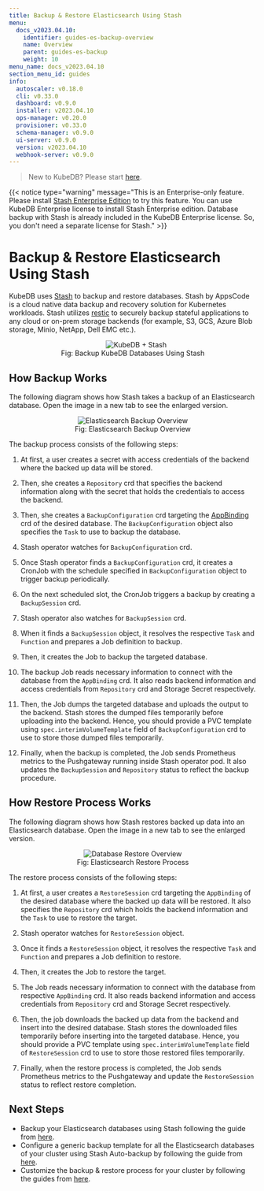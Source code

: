 ```yaml
---
title: Backup & Restore Elasticsearch Using Stash
menu:
  docs_v2023.04.10:
    identifier: guides-es-backup-overview
    name: Overview
    parent: guides-es-backup
    weight: 10
menu_name: docs_v2023.04.10
section_menu_id: guides
info:
  autoscaler: v0.18.0
  cli: v0.33.0
  dashboard: v0.9.0
  installer: v2023.04.10
  ops-manager: v0.20.0
  provisioner: v0.33.0
  schema-manager: v0.9.0
  ui-server: v0.9.0
  version: v2023.04.10
  webhook-server: v0.9.0
---
```


> New to KubeDB? Please start [here](/docs/v2023.04.10/README).

{{< notice type="warning" message="This is an Enterprise-only feature. Please install [Stash Enterprise Edition](https://stash.run/docs/latest/setup/install/enterprise/) to try this feature. You can use KubeDB Enterprise license to install Stash Enterprise edition. Database backup with Stash is already included in the KubeDB Enterprise license. So, you don't need a separate license for Stash." >}}

# Backup & Restore Elasticsearch Using Stash

KubeDB uses [Stash](https://stash.run) to backup and restore databases. Stash by AppsCode is a cloud native data backup and recovery solution for Kubernetes workloads. Stash utilizes [restic](https://github.com/restic/restic) to securely backup stateful applications to any cloud or on-prem storage backends (for example, S3, GCS, Azure Blob storage, Minio, NetApp, Dell EMC etc.).

<figure align="center">
  <img alt="KubeDB + Stash" src="/docs/v2023.04.10/images/kubedb_plus_stash.svg">
<figcaption align="center">Fig: Backup KubeDB Databases Using Stash</figcaption>
</figure>

## How Backup Works

The following diagram shows how Stash takes a backup of an Elasticsearch database. Open the image in a new tab to see the enlarged version.

<figure align="center">
 <img alt="Elasticsearch Backup Overview" src="/docs/v2023.04.10/guides/elasticsearch/backup/overview/images/backup_overview.svg">
  <figcaption align="center">Fig: Elasticsearch Backup Overview</figcaption>
</figure>

The backup process consists of the following steps:

1. At first, a user creates a secret with access credentials of the backend where the backed up data will be stored.

2. Then, she creates a `Repository` crd that specifies the backend information along with the secret that holds the credentials to access the backend.

3. Then, she creates a `BackupConfiguration` crd targeting the [AppBinding](/docs/v2023.04.10/guides/elasticsearch/concepts/appbinding/) crd of the desired database. The `BackupConfiguration` object also specifies the `Task` to use to backup the database.

4. Stash operator watches for `BackupConfiguration` crd.

5. Once Stash operator finds a `BackupConfiguration` crd, it creates a CronJob with the schedule specified in `BackupConfiguration` object to trigger backup periodically.

6. On the next scheduled slot, the CronJob triggers a backup by creating a `BackupSession` crd.

7. Stash operator also watches for `BackupSession` crd.

8. When it finds a `BackupSession` object, it resolves the respective `Task` and `Function` and prepares a Job definition to backup.

9. Then, it creates the Job to backup the targeted database.

10. The backup Job reads necessary information to connect with the database from the `AppBinding` crd. It also reads backend information and access credentials from `Repository` crd and Storage Secret respectively.

11. Then, the Job dumps the targeted database and uploads the output to the backend. Stash stores the dumped files temporarily before uploading into the backend. Hence, you should provide a PVC template using `spec.interimVolumeTemplate` field of `BackupConfiguration` crd to use to store those dumped files temporarily.

12. Finally, when the backup is completed, the Job sends Prometheus metrics to the Pushgateway running inside Stash operator pod. It also updates the `BackupSession` and `Repository` status to reflect the backup procedure.

## How Restore Process Works

The following diagram shows how Stash restores backed up data into an Elasticsearch database. Open the image in a new tab to see the enlarged version.

<figure align="center">
 <img alt="Database Restore Overview" src="/docs/v2023.04.10/guides/elasticsearch/backup/overview/images/restore_overview.svg">
  <figcaption align="center">Fig: Elasticsearch Restore Process</figcaption>
</figure>

The restore process consists of the following steps:

1. At first, a user creates a `RestoreSession` crd targeting the `AppBinding` of the desired database where the backed up data will be restored. It also specifies the `Repository` crd which holds the backend information and the `Task` to use to restore the target.

2. Stash operator watches for `RestoreSession` object.

3. Once it finds a `RestoreSession` object, it resolves the respective `Task` and `Function` and prepares a Job definition to restore.

4. Then, it creates the Job to restore the target.

5. The Job reads necessary information to connect with the database from respective `AppBinding` crd. It also reads backend information and access credentials from `Repository` crd and Storage Secret respectively.

6. Then, the job downloads the backed up data from the backend and insert into the desired database. Stash stores the downloaded files temporarily before inserting into the targeted database. Hence, you should provide a PVC template using `spec.interimVolumeTemplate` field of `RestoreSession` crd to use to store those restored files temporarily.

7. Finally, when the restore process is completed, the Job sends Prometheus metrics to the Pushgateway and update the `RestoreSession` status to reflect restore completion.

## Next Steps

- Backup your Elasticsearch databases using Stash following the guide from [here](/docs/v2023.04.10/guides/elasticsearch/backup/kubedb/).
- Configure a generic backup template for all the Elasticsearch databases of your cluster using Stash Auto-backup by following the guide from [here](/docs/v2023.04.10/guides/elasticsearch/backup/auto-backup/).
- Customize the backup & restore process for your cluster by following the guides from [here](/docs/v2023.04.10/guides/elasticsearch/backup/customization/).
